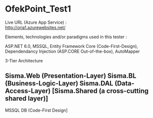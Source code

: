 # OfekPoint_Test1

Live URL (Azure App Service) :  
http://oria1.azurewebsites.net/  

Elements, technologies and/or paradigms used in this tester :  

ASP.NET 6.0, MSSQL, Entity Framework Core (Code-First-Design),  
Dependendancy Injection (ASP.CORE Out-of-the-box), AutoMapper  

3-Tier Architecture

Sisma.Web (Presentation-Layer)
Sisma.BL  (Business-Logic-Layer)
Sisma.DAL  (Data-Access-Layer)
[Sisma.Shared  (a cross-cutting shared layer)]  
--------------     
MSSQL DB  (Code-First Design]  
